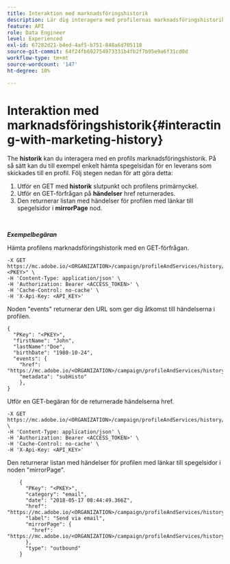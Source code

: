 ```yaml
---
title: Interaktion med marknadsföringshistorik
description: Lär dig interagera med profilernas marknadsföringshistorik
feature: API
role: Data Engineer
level: Experienced
exl-id: 67282d21-b4ed-4af5-b751-848a6d705118
source-git-commit: 64f24fb692754973331b4fb2f7b95e9a6f31cd0d
workflow-type: tm+mt
source-wordcount: '147'
ht-degree: 10%

---
```


# Interaktion med marknadsföringshistorik{#interacting-with-marketing-history}

The **historik** kan du interagera med en profils marknadsföringshistorik.
På så sätt kan du till exempel enkelt hämta spegelsidan för en leverans som skickades till en profil. Följ stegen nedan för att göra detta:

1. Utför en GET med **historik** slutpunkt och profilens primärnyckel.
1. Utför en GET-förfrågan på **händelser** href returnerades.
1. Den returnerar listan med händelser för profilen med länkar till spegelsidor i **mirrorPage** nod.

<br/>

***Exempelbegäran***

Hämta profilens marknadsföringshistorik med en GET-förfrågan.

```
-X GET https://mc.adobe.io/<ORGANIZATION>/campaign/profileAndServices/history/"<PKEY>" \
-H 'Content-Type: application/json' \
-H 'Authorization: Bearer <ACCESS_TOKEN>' \
-H 'Cache-Control: no-cache' \
-H 'X-Api-Key: <API_KEY>'
```

Noden &quot;events&quot; returnerar den URL som ger dig åtkomst till händelserna i profilen.

```
{
  "PKey": "<PKEY>",
  "firstName": "John",
  "lastName":"Doe",
  "birthDate": "1980-10-24",
  "events": {
    "href": "https://mc.adobe.io/<ORGANIZATION>/campaign/profileAndServices/history/<PKEY>/events/",
    "metadata": "subHisto"
    },
}
```

Utför en GET-begäran för de returnerade händelserna href.

```
-X GET https://mc.adobe.io/<ORGANIZATION>/campaign/profileAndServices/history/<PKEY>/events \
-H 'Content-Type: application/json' \
-H 'Authorization: Bearer <ACCESS_TOKEN>' \
-H 'Cache-Control: no-cache' \
-H 'X-Api-Key: <API_KEY>'
```

Den returnerar listan med händelser för profilen med länkar till spegelsidor i noden &quot;mirrorPage&quot;.

```
    {
      "PKey": "<PKEY>",
      "category": "email",
      "date": "2018-05-17 08:44:49.366Z",
      "href": "https://mc.adobe.io/<ORGANIZATION>/campaign/profileAndServices/history/<PKEY>/events/<PKEY>",
      "label": "Send via email",
      "mirrorPage": {
        "href": "https://mc.adobe.io/<ORGANIZATION>/campaign/profileAndServices/history/<PKEY>/events/<PKEY>/mirrorPage/"
      },
      "type": "outbound"
    }
```
